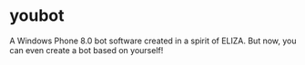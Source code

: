 youbot
======

A Windows Phone 8.0 bot software created in a spirit of ELIZA. But now, you can even create a bot based on yourself!

